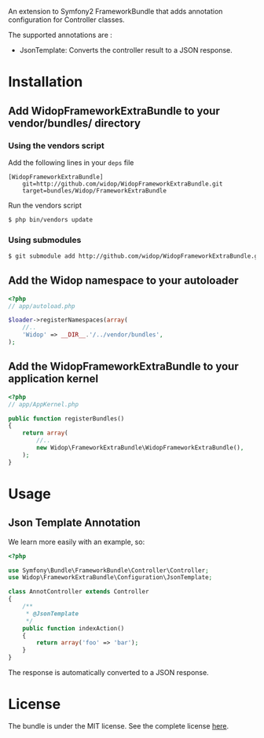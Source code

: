 An extension to Symfony2 FrameworkBundle that adds annotation configuration for Controller classes.

The supported annotations are :
 - JsonTemplate: Converts the controller result to a JSON response.

# Installation

## Add WidopFrameworkExtraBundle to your vendor/bundles/ directory

### Using the vendors script

Add the following lines in your ``deps`` file

```
[WidopFrameworkExtraBundle]
    git=http://github.com/widop/WidopFrameworkExtraBundle.git
    target=bundles/Widop/FrameworkExtraBundle
```

Run the vendors script

``` bash
$ php bin/vendors update
```

### Using submodules

``` bash
$ git submodule add http://github.com/widop/WidopFrameworkExtraBundle.git vendor/bundles/Widop/FrameworkExtraBundle
```

## Add the Widop namespace to your autoloader

``` php
<?php
// app/autoload.php

$loader->registerNamespaces(array(
    //..
    'Widop' => __DIR__.'/../vendor/bundles',
);
```

## Add the WidopFrameworkExtraBundle to your application kernel

``` php
<?php
// app/AppKernel.php

public function registerBundles()
{
    return array(
        //..
        new Widop\FrameworkExtraBundle\WidopFrameworkExtraBundle(),
    );
}
```

# Usage

## Json Template Annotation

We learn more easily with an example, so:

```` php
<?php

use Symfony\Bundle\FrameworkBundle\Controller\Controller;
use Widop\FrameworkExtraBundle\Configuration\JsonTemplate;

class AnnotController extends Controller
{
    /**
     * @JsonTemplate
     */
    public function indexAction()
    {
        return array('foo' => 'bar');
    }
}
````

The response is automatically converted to a JSON response.

# License

The bundle is under the MIT license. See the complete license [here](http://github.com/widop/WidopFrameworkExtraBundle/blob/master/Resources/meta/LICENSE).
